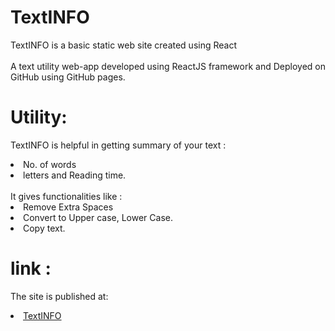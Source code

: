 # TextINFO
  TextINFO is a basic static web site created using React
  <br><br>
  A text utility web-app developed using ReactJS framework and Deployed on GitHub using GitHub pages.
  
# Utility:
  TextINFO is helpful in getting summary of your text :
  <li> No. of words
  <li> letters and Reading time.
  <br><br>
  It gives functionalities like :
  <li> Remove Extra Spaces
  <li> Convert to Upper case, Lower Case.
  <li> Copy text.
    
# link :
  
  The site is published at: 
  <li><a href="https://deveshsawale.github.io/TextINFO/">TextINFO</a>

